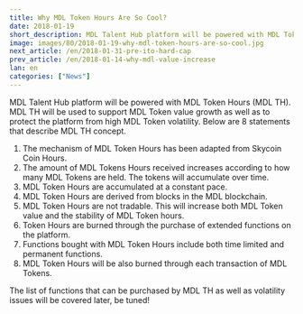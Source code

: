```yaml
---
title: Why MDL Token Hours Are So Cool?
date: 2018-01-19
short_description: MDL Talent Hub platform will be powered with MDL Token Hours (MDL TH). MDL TH will be used to support MDL Token value growth as well as to protect the platform from high MDL Token volatility.
image: images/80/2018-01-19-why-mdl-token-hours-are-so-cool.jpg
next_article: /en/2018-01-31-pre-ito-hard-cap
prev_article: /en/2018-01-14-why-mdl-value-increase
lan: en
categories: ["News"]
---
```

 
MDL Talent Hub platform will be powered with MDL Token Hours (MDL TH). MDL TH will be used to support MDL Token value growth as well as to protect the platform from high MDL Token volatility. Below are 8 statements that describe MDL TH concept.

1. The mechanism of MDL Token Hours has been adapted from Skycoin Coin Hours.
2. The amount of MDL Tokens Hours received increases according to how many MDL Tokens are held. The tokens will accumulate over time.
3. MDL Token Hours are accumulated at a constant pace.
4. MDL Token Hours are derived from blocks in the MDL blockchain.
5. MDL Token Hours are not tradable. This will increase both MDL Token value and the stability of MDL Token hours.
6. Token Hours are burned through the purchase of extended functions on the platform.
7. Functions bought with MDL Token Hours include both time limited and permanent functions.
8. MDL Token Hours will be also burned through each transaction of MDL Tokens.

The list of functions that can be purchased by MDL TH as well as volatility issues will be covered later, be tuned!